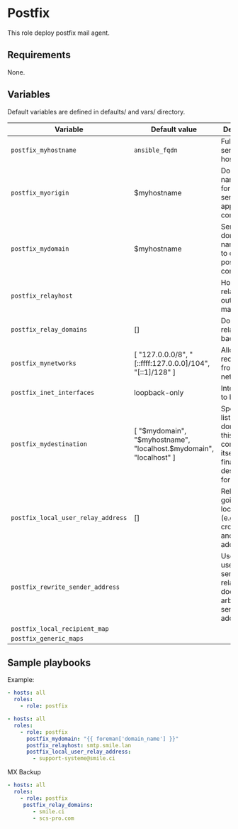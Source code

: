 Postfix
=========


This role deploy postfix mail agent.

Requirements
------------

None.

Variables
------------

Default variables are defined in defaults/ and vars/ directory.

Variable | Default value |Description
---------|---------------|------------
 `postfix_myhostname` | `ansible_fqdn` | Fully qualify server hostname
 `postfix_myorigin` | $myhostname | Domain name used for mail sender appears to come from
 `postfix_mydomain` | $myhostname | Server domain name used to on many postfix configuration
 `postfix_relayhost` | | Host used to relay outgoing mail
 `postfix_relay_domains` | [] | Domains to relay / mx backup
 `postfix_mynetworks` | [ "127.0.0.0/8", "[::ffff:127.0.0.0]/104", "[::1]/128" ] | Allowed to received mail from this network
 `postfix_inet_interfaces` | loopback-only | Interface list to bind
 `postfix_mydestination` | [ "$mydomain", "$myhostname", "localhost.$mydomain", "localhost" ] | Specifies the list of domains that this machine considers itself the final destination for.
 `postfix_local_user_relay_address` | [] | Relay all mail going to local users (e.g. root or cron) to another mail address
 `postfix_rewrite_sender_address` | | Useful if you use a SMTP server for relay that doesn't allow arbitrary sender addresses
 `postfix_local_recipient_map` |  |
 `postfix_generic_maps` | |


Sample playbooks
---------------

Example:

```yaml
- hosts: all
  roles:
    - role: postfix
```

```yaml
- hosts: all
  roles:
    - role: postfix
      postfix_mydomain: "{{ foreman['domain_name'] }}"
      postfix_relayhost: smtp.smile.lan
      postfix_local_user_relay_address:
        - support-systeme@smile.ci
```

MX Backup

```yaml
- hosts: all
  roles:
    - role: postfix
     postfix_relay_domains:
        - smile.ci
        - scs-pro.com

```
